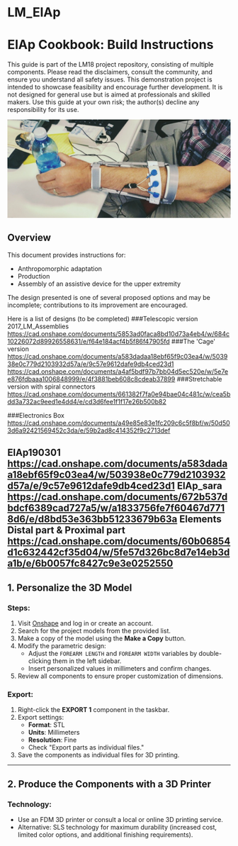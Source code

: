 # LM_ElAp
# ElAp Cookbook: Build Instructions

This guide is part of the LM18 project repository, consisting of multiple components. Please read the disclaimers, consult the community, and ensure you understand all safety issues. This demonstration project is intended to showcase feasibility and encourage further development. It is not designed for general use but is aimed at professionals and skilled makers. Use this guide at your own risk; the author(s) decline any responsibility for its use.

![ElAp Diagram](images/image2.png)

## Overview

This document provides instructions for:
- Anthropomorphic adaptation
- Production
- Assembly of an assistive device for the upper extremity  

The design presented is one of several proposed options and may be incomplete; contributions to its improvement are encouraged.

Here is a list of designs
(to be completed)
###Telescopic version 
2017_LM_Assemblies
https://cad.onshape.com/documents/5853ad0faca8bd10d73a4eb4/w/684c10226072d89926558631/e/f64e184acf4b5f86f47905fd
###The 'Cage' version
https://cad.onshape.com/documents/a583dadaa18ebf65f9c03ea4/w/503938e0c779d2103932d57a/e/9c57e9612dafe9db4ced23d1
https://cad.onshape.com/documents/a4af5bdf97b7bb04d5ec520e/w/5e7ee876fdbaaa1006848999/e/4f3881beb608c8cdeab37899
###Stretchable version with spiral connectors
https://cad.onshape.com/documents/661382f7fa0e94bae04c481c/w/cea5bdd3a732ac9eed1e4dd4/e/cd3d6fee1f1f17e26b500b82

###Electronics Box
https://cad.onshape.com/documents/a49e85e83e1fc209c6c5f8bf/w/50d503d6a92421569452c3da/e/59b2ad8c414352f9c2713def

ElAp190301
https://cad.onshape.com/documents/a583dadaa18ebf65f9c03ea4/w/503938e0c779d2103932d57a/e/9c57e9612dafe9db4ced23d1
ElAp_sara
https://cad.onshape.com/documents/672b537dbdcf6389cad727a5/w/a1833756fe7f60467d7718d6/e/d8bd53e363bb51233679b63a
Elements Distal part & Proximal part
https://cad.onshape.com/documents/60b06854d1c632442cf35d04/w/5fe57d326bc8d7e14eb3da1b/e/6b0057fc8427c9e3e0252550
---

## 1. Personalize the 3D Model

### Steps:
1. Visit [Onshape](https://cad.onshape.com) and log in or create an account.
2. Search for the project models from the provided list.
3. Make a copy of the model using the **Make a Copy** button.
4. Modify the parametric design:
   - Adjust the `FOREARM LENGTH` and `FOREARM WIDTH` variables by double-clicking them in the left sidebar.
   - Insert personalized values in millimeters and confirm changes.
5. Review all components to ensure proper customization of dimensions.

### Export:
1. Right-click the **EXPORT 1** component in the taskbar.
2. Export settings:
   - **Format**: STL  
   - **Units**: Millimeters  
   - **Resolution**: Fine  
   - Check "Export parts as individual files."
3. Save the components as individual files for 3D printing.

---

## 2. Produce the Components with a 3D Printer

### Technology:
- Use an FDM 3D printer or consult a local or online 3D printing service.
- Alternative: SLS technology for maximum durability (increased cost, limited color options, and additional finishing requirements).
